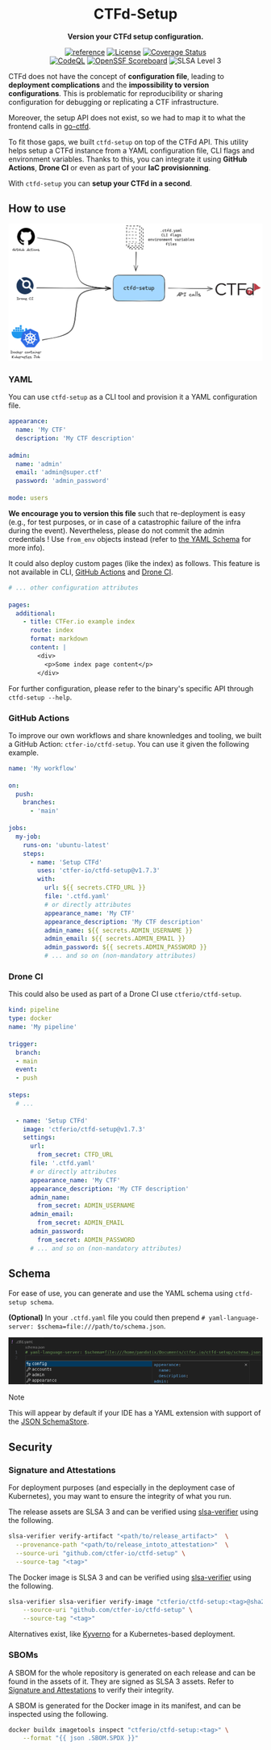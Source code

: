 <div align="center">
  <h1>CTFd-Setup</h1>
  <p><b>Version your CTFd setup configuration.</b><p>
  <a href="https://pkg.go.dev/github.com/ctfer-io/ctfd-setup"><img src="https://shields.io/badge/-reference-blue?logo=go&style=for-the-badge" alt="reference"></a>
  <a href=""><img src="https://img.shields.io/github/license/ctfer-io/ctfd-setup?style=for-the-badge" alt="License"></a>
  <a href="https://coveralls.io/github/ctfer-io/ctfd-setup?branch=main"><img src="https://img.shields.io/coverallsCoverage/github/ctfer-io/ctfd-setup?style=for-the-badge" alt="Coverage Status"></a>
	<br>
	<a href="https://github.com/ctfer-io/ctfd-setup/actions/workflows/codeql-analysis.yaml"><img src="https://img.shields.io/github/actions/workflow/status/ctfer-io/ctfd-setup/codeql-analysis.yaml?style=for-the-badge&label=CodeQL" alt="CodeQL"></a>
  <a href="https://securityscorecards.dev/viewer/?uri=github.com/ctfer-io/ctfd-setup"><img src="https://img.shields.io/ossf-scorecard/github.com/ctfer-io/ctfd-setup?label=openssf%20scorecard&style=for-the-badge" alt="OpenSSF Scoreboard"></a>
  <img src="https://img.shields.io/badge/slsa-level%203-green?style=for-the-badge" alt="SLSA Level 3">
</div>

CTFd does not have the concept of **configuration file**, leading to **deployment complications** and the **impossibility to version configurations**.
This is problematic for reproducibility or sharing configuration for debugging or replicating a CTF infrastructure.

Moreover, the setup API does not exist, so we had to map it to what the frontend calls in [go-ctfd](https://github.com/ctfer-io/go-ctfd/blob/main/api/setup.go).

To fit those gaps, we built `ctfd-setup` on top of the CTFd API. This utility helps setup a CTFd instance from a YAML configuration file, CLI flags and environment variables.
Thanks to this, you can integrate it using **GitHub Actions**, **Drone CI** or even as part of your **IaC provisionning**.

With `ctfd-setup` you can **setup your CTFd in a second**.

## How to use

<div align="center">
    <img src="res/how-to-use.excalidraw.png" alt="ctfd-setup utility used in GitHub Actions, Drone CI and Docker and Kubernetes initial container" width="800px">
</div>

### YAML

You can use `ctfd-setup` as a CLI tool and provision it a YAML configuration file.

```yaml
appearance:
  name: 'My CTF'
  description: 'My CTF description'

admin:
  name: 'admin'
  email: 'admin@super.ctf'
  password: 'admin_password'

mode: users
```

**We encourage you to version this file** such that re-deployment is easy (e.g., for test purposes, or in case of a catastrophic failure of the infra during the event).
Nevertheless, please do not commit the admin credentials ! Use `from_env` objects instead (refer to [the YAML Schema](#schema) for more info).

It could also deploy custom pages (like the index) as follows.
This feature is not available in CLI, [GitHub Actions](#github-actions) and [Drone CI](#drone-ci).

```yaml
# ... other configuration attributes

pages:
  additional:
    - title: CTFer.io example index
      route: index
      format: markdown
      content: |
        <div>
          <p>Some index page content</p>
        </div>
```

For further configuration, please refer to the binary's specific API through `ctfd-setup --help`.

### GitHub Actions

To improve our own workflows and share knownledges and tooling, we built a GitHub Action: `ctfer-io/ctfd-setup`.
You can use it given the following example.

```yaml
name: 'My workflow'

on:
  push:
    branches:
      - 'main'

jobs:
  my-job:
    runs-on: 'ubuntu-latest'
    steps:
      - name: 'Setup CTFd'
        uses: 'ctfer-io/ctfd-setup@v1.7.3'
        with:
          url: ${{ secrets.CTFD_URL }}
          file: '.ctfd.yaml'
          # or directly attributes
          appearance_name: 'My CTF'
          appearance_description: 'My CTF description'
          admin_name: ${{ secrets.ADMIN_USERNAME }}
          admin_email: ${{ secrets.ADMIN_EMAIL }}
          admin_password: ${{ secrets.ADMIN_PASSWORD }}
          # ... and so on (non-mandatory attributes)
```

### Drone CI

This could also be used as part of a Drone CI use `ctferio/ctfd-setup`.

```yaml
kind: pipeline
type: docker
name: 'My pipeline'

trigger:
  branch:
  - main
  event:
  - push

steps:
  # ...

  - name: 'Setup CTFd'
    image: 'ctferio/ctfd-setup@v1.7.3'
    settings:
      url:
        from_secret: CTFD_URL
      file: '.ctfd.yaml'
      # or directly attributes
      appearance_name: 'My CTF'
      appearance_description: 'My CTF description'
      admin_name:
        from_secret: ADMIN_USERNAME
      admin_email:
        from_secret: ADMIN_EMAIL
      admin_password:
        from_secret: ADMIN_PASSWORD
      # ... and so on (non-mandatory attributes)
```

## Schema

For ease of use, you can generate and use the YAML schema using `ctfd-setup schema`.

**(Optional)** In your `.ctfd.yaml` file you could then prepend `# yaml-language-server: $schema=file:///path/to/schema.json`.

<div align="center">
  <img src="res/schema.png">
</div>

> [!NOTE]
> This will appear by default if your IDE has a YAML extension with support of the [JSON SchemaStore](https://www.schemastore.org/json/).

## Security

### Signature and Attestations

For deployment purposes (and especially in the deployment case of Kubernetes), you may want to ensure the integrity of what you run.

The release assets are SLSA 3 and can be verified using [slsa-verifier](https://github.com/slsa-framework/slsa-verifier) using the following.

```bash
slsa-verifier verify-artifact "<path/to/release_artifact>"  \
  --provenance-path "<path/to/release_intoto_attestation>"  \
  --source-uri "github.com/ctfer-io/ctfd-setup" \
  --source-tag "<tag>"
```

The Docker image is SLSA 3 and can be verified using [slsa-verifier](https://github.com/slsa-framework/slsa-verifier) using the following.

```bash
slsa-verifier slsa-verifier verify-image "ctferio/ctfd-setup:<tag>@sha256:<digest>" \
    --source-uri "github.com/ctfer-io/ctfd-setup" \
    --source-tag "<tag>"
```

Alternatives exist, like [Kyverno](https://kyverno.io/) for a Kubernetes-based deployment.

### SBOMs

A SBOM for the whole repository is generated on each release and can be found in the assets of it.
They are signed as SLSA 3 assets. Refer to [Signature and Attestations](#signature-and-attestations) to verify their integrity.

A SBOM is generated for the Docker image in its manifest, and can be inspected using the following.

```bash
docker buildx imagetools inspect "ctferio/ctfd-setup:<tag>" \
    --format "{{ json .SBOM.SPDX }}"
```
